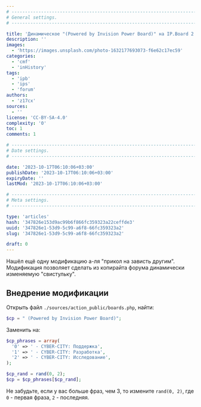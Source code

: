 ```yaml
---
# -------------------------------------------------------------------------------------------------------------------- #
# General settings.
# -------------------------------------------------------------------------------------------------------------------- #

title: 'Динамическое "(Powered by Invision Power Board)" на IP.Board 2.3'
description: ''
images:
  - 'https://images.unsplash.com/photo-1632177693073-f6e62c17ec59'
categories:
  - 'cmf'
  - 'inHistory'
tags:
  - 'ipb'
  - 'ips'
  - 'forum'
authors:
  - 'z17cx'
sources:
  - ''
license: 'CC-BY-SA-4.0'
complexity: '0'
toc: 1
comments: 1

# -------------------------------------------------------------------------------------------------------------------- #
# Date settings.
# -------------------------------------------------------------------------------------------------------------------- #

date: '2023-10-17T06:10:06+03:00'
publishDate: '2023-10-17T06:10:06+03:00'
expiryDate: ''
lastMod: '2023-10-17T06:10:06+03:00'

# -------------------------------------------------------------------------------------------------------------------- #
# Meta settings.
# -------------------------------------------------------------------------------------------------------------------- #

type: 'articles'
hash: '347826e153d9ac99b6f866fc359323a22ceffde3'
uuid: '347826e1-53d9-5c99-a6f8-66fc359323a2'
slug: '347826e1-53d9-5c99-a6f8-66fc359323a2'

draft: 0
---
```


Нашёл ещё одну модификацию а-ля "прикол на зависть другим". Модификация позволяет сделать из копирайта форума динамически изменяемую "свистульку".

<!--more-->

## Внедрение модификации

Открыть файл `./sources/action_public/boards.php`, найти:

```php
$cp = " (Powered by Invision Power Board)";
```

Заменить на:

```php
$cp_phrases = array(
  '0' => ' - CYBER-CITY: Поддержка',
  '1' => ' - CYBER-CITY: Разработка',
  '2' => ' - CYBER-CITY: Исследование',
);

$cp_rand = rand(0, 2);
$cp = $cp_phrases[$cp_rand];
```

Не забудьте, если у вас больше фраз, чем 3, то измените `rand(0, 2)`, где `0` - первая фраза, `2` - последняя.
